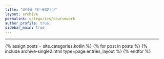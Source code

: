 ```yaml
---
title: "과제를 내는곳입니다"
layout: archive
permalink: categories/coursework
author_profile: true
sidebar_main: true
---
```


<!-- 공백이 포함되어 있는 카테고리 이름의 경우 site.categories['a b c'] 이런식으로! -->

***

{% assign posts = site.categories.kotlin %}
{% for post in posts %} {% include archive-single2.html type=page.entries_layout %} {% endfor %}
